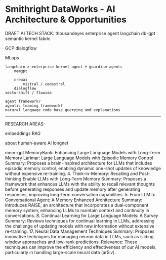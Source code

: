 # Smithright DataWorks - AI Architecture & Opportunities



DRAFT AI TECH STACK:
thousandeyes
    enterprise agent
langchain
db-gpt
        semantic kernel
fabric

GCP
    dialogflow

MLops

    langchain > enterprise kernel agent + guardian agents
        memgpt

        crewai
            mistral / codestral
        dialogflow
    vectorshift / flowise

    agent framework?
    agentic teaming framework?
    natural language code base querying and explanations

---

RESEARCH AREAS:

embeddings
RAG


about human-aware AI
longnet

mem-gpt
MemoryBank: Enhancing Large Language Models with Long-Term Memory
Larimar: Large Language Models with Episodic Memory Control
Summary: Proposes a brain-inspired architecture for LLMs that includes episodic memory control, enabling dynamic one-shot updates of knowledge without expensive re-training.
4. Think-in-Memory: Recalling and Post-thinking Enable LLMs with Long-Term Memory
Summary: Proposes a framework that enhances LLMs with the ability to recall relevant thoughts before generating responses and update memory after generating responses, improving long-term conversation capabilities.
5. From LLM to Conversational Agent: A Memory Enhanced Architecture
Summary: Introduces RAISE, an architecture that incorporates a dual-component memory system, enhancing LLMs to maintain context and continuity in conversations.
8. Continual Learning for Large Language Models: A Survey
Summary: Reviews techniques for continual learning in LLMs, addressing the challenge of updating models with new information without extensive re-training.
17. Neural Data Management Techniques
Summary: Proposes innovative techniques for managing neuron data in LLMs, such as sliding window approaches and low-rank predictions.
Relevance: These techniques can improve the efficiency and effectiveness of our AI models, particularly in handling large-scale neural data​ (ar5iv)​.